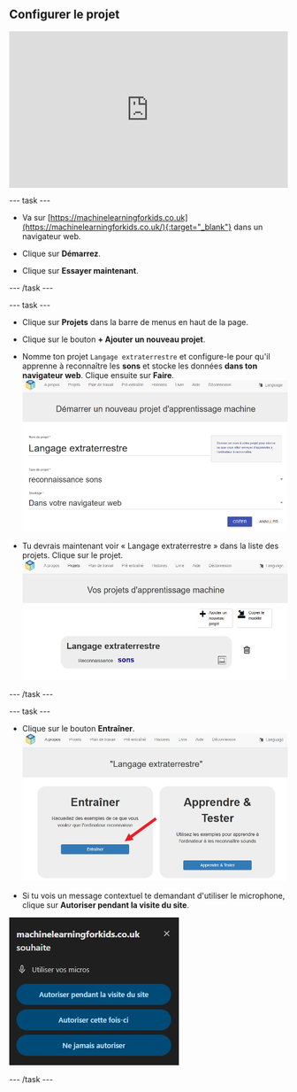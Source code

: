 ## Configurer le projet

<html>
  <div style="position: relative; overflow: hidden; padding-top: 56.25%;">
    <iframe style="position: absolute; top: 0; left: 0; right: 0; width: 100%; height: 100%; border: none;" src="https://www.youtube.com/embed/F4HePu4SNrs?rel=0&cc_load_policy=1" allowfullscreen allow="accelerometer; autoplay; clipboard-write; encrypted-media; gyroscope; picture-in-picture; web-share"></iframe>
  </div>
</html>

--- task ---

+ Va sur [https://machinelearningforkids.co.uk](https://machinelearningforkids.co.uk/){:target="_blank"} dans un navigateur web.

+ Clique sur **Démarrez**.

+ Clique sur **Essayer maintenant**.

--- /task ---

--- task ---

+ Clique sur **Projets** dans la barre de menus en haut de la page.

+ Clique sur le bouton **+ Ajouter un nouveau projet**.

+ Nomme ton projet `Langage extraterrestre` et configure-le pour qu'il apprenne à reconnaître les **sons** et stocke les données **dans ton navigateur web**. Clique ensuite sur **Faire**. ![Créer un projet](images/create-project.png)

+ Tu devrais maintenant voir « Langage extraterrestre » dans la liste des projets. Clique sur le projet. ![Liste de projets avec langage extraterrestre répertoriée](images/projects-list.png)

--- /task ---

--- task ---

+ Clique sur le bouton **Entraîner**. ![Menu principal du projet avec une flèche pointant vers le bouton Entraîner](images/project-train.png)

+ Si tu vois un message contextuel te demandant d'utiliser le microphone, clique sur **Autoriser pendant la visite du site**.

![Popup te demandant d'autoriser le microphone, avec une flèche pointant pour autoriser pendant la visite du site](images/allow-microphone.png)

--- /task ---



